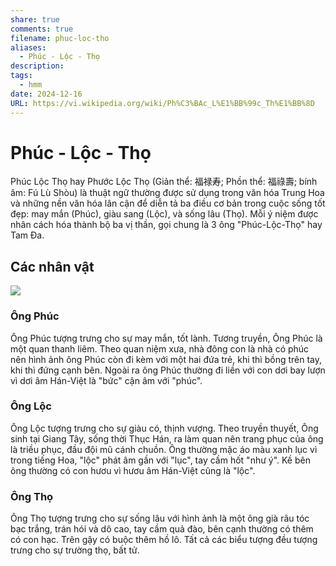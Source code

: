 ```yaml
---
share: true
comments: true
filename: phuc-loc-tho
aliases:
  - Phúc - Lộc - Thọ
description: 
tags:
  - hmm
date: 2024-12-16
URL: https://vi.wikipedia.org/wiki/Ph%C3%BAc_L%E1%BB%99c_Th%E1%BB%8D
---
```

# Phúc - Lộc - Thọ  
Phúc Lộc Thọ hay Phước Lộc Thọ (Giản thể: 福禄寿; Phồn thể: 福祿壽; bính âm: Fú Lù Shòu) là thuật ngữ thường được sử dụng trong văn hóa Trung Hoa và những nền văn hóa lân cận để diễn tả ba điều cơ bản trong cuộc sống tốt đẹp: may mắn (Phúc), giàu sang (Lộc), và sống lâu (Thọ). Mỗi ý niệm được nhân cách hóa thành bộ ba vị thần, gọi chung là 3 ông "Phúc-Lộc-Thọ" hay Tam Đa.  
  
## Các nhân vật  
  
![](https://i.imgur.com/MSkRyyj.png)  
  
### Ông Phúc  
  
Ông Phúc tượng trưng cho sự may mắn, tốt lành. Tương truyền, Ông Phúc là một quan thanh liêm. Theo quan niệm xưa, nhà đông con là nhà có phúc nên hình ảnh ông Phúc còn đi kèm với một hai đứa trẻ, khi thì bồng trên tay, khi thì đứng cạnh bên. Ngoài ra ông Phúc thường đi liền với con dơi bay lượn vì dơi âm Hán-Việt là "bức" cận âm với "phúc".  
  
### Ông Lộc  
  
Ông Lộc tượng trưng cho sự giàu có, thịnh vượng. Theo truyền thuyết, Ông sinh tại Giang Tây, sống thời Thục Hán, ra làm quan nên trang phục của ông là triều phục, đầu đội mũ cánh chuồn. Ông thường mặc áo màu xanh lục vì trong tiếng Hoa, "lộc" phát âm gần với "lục", tay cầm hốt "như ý". Kề bên ông thường có con hươu vì hươu âm Hán-Việt cũng là "lộc".  
  
### Ông Thọ  
  
Ông Thọ tượng trưng cho sự sống lâu với hình ảnh là một ông già râu tóc bạc trắng, trán hói và dô cao, tay cầm quả đào, bên cạnh thường có thêm có con hạc. Trên gậy có buộc thêm hồ lô. Tất cả các biểu tượng đều tượng trưng cho sự trường thọ, bất tử.
